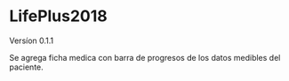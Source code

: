 # LifePlus2018

Versíon 0.1.1

Se agrega ficha medica con barra de progresos de los datos medibles del paciente.
